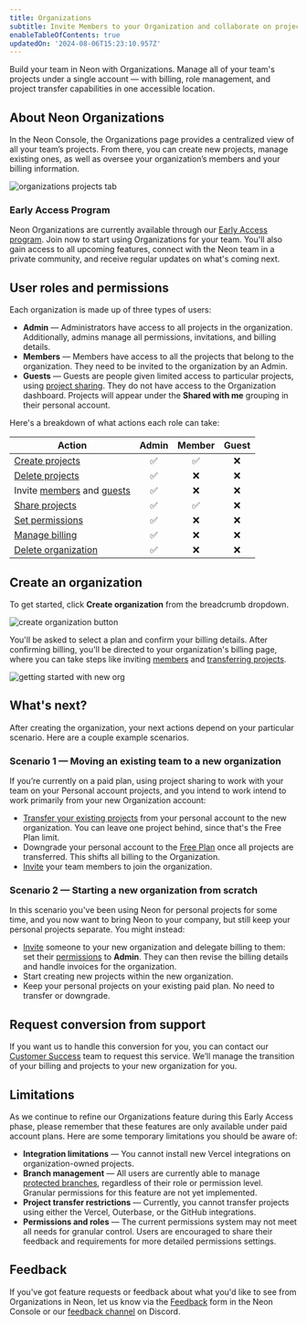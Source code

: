 ```yaml
---
title: Organizations
subtitle: Invite Members to your Organization and collaborate on projects
enableTableOfContents: true
updatedOn: '2024-08-06T15:23:10.957Z'
---
```


<EarlyAccess/>

Build your team in Neon with Organizations. Manage all of your team's projects under a single account — with billing, role management, and project transfer capabilities in one accessible location.

## About Neon Organizations

In the Neon Console, the Organizations page provides a centralized view of all your team’s projects. From there, you can create new projects, manage existing ones, as well as oversee your organization’s members and your billing information.

![organizations projects tab](/docs/manage/org_projects.png)

### Early Access Program

Neon Organizations are currently available through our [Early Access program](https://neon.tech/early-access). Join now to start using Organizations for your team. You'll also gain access to all upcoming features, connect with the Neon team in a private community, and receive regular updates on what's coming next.

## User roles and permissions

Each organization is made up of three types of users:

- **Admin** &#8212; Administrators have access to all projects in the organization. Additionally, admins manage all permissions, invitations, and billing details.
- **Members** &#8212; Members have access to all the projects that belong to the organization. They need to be invited to the organization by an Admin.
- **Guests** &#8212; Guests are people given limited access to particular projects, using [project sharing](/docs/guides/project-sharing-guide). They do not have access to the Organization dashboard. Projects will appear under the **Shared with me** grouping in their personal account.

Here's a breakdown of what actions each role can take:

| Action                                                                                                         | Admin | Member | Guest |
| -------------------------------------------------------------------------------------------------------------- | :---: | :----: | :---: |
| [Create projects](/docs/manage/orgs-manage#create-and-delete-projects)                                                    |  ✅   |   ✅   |  ❌   |
| [Delete projects](/docs/manage/orgs-manage#create-and-delete-projects)                                                    |  ✅   |   ❌   |  ❌   |
| Invite [members](/docs/manage/orgs-manage#invite-members) and [guests](/docs/manage/orgs-manage#invite-guests) |  ✅   |   ❌   |  ❌   |
| [Share projects](/docs/manage/orgs-manage#share-projects)                                                    |  ✅   |   ✅   |  ❌   |
| [Set permissions](/docs/manage/orgs-manage#set-permissions)                                                    |  ✅   |   ❌   |  ❌   |
| [Manage billing](/docs/manage/orgs-manage#billing)                                                             |  ✅   |   ❌   |  ❌   |
| [Delete organization](/docs/manage/orgs-manage#delete-an-organization)                                         |  ✅   |   ❌   |  ❌   |

## Create an organization

To get started, click **Create organization** from the breadcrumb dropdown.

![create organization button](/docs/manage/orgs_create_button.png)

You'll be asked to select a plan and confirm your billing details. After confirming billing, you'll be directed to your organization's billing page, where you can take steps like inviting [members](/docs/manage/orgs-manage#invite-members) and [transferring projects](/docs/manage/orgs-project-transfer).

![getting started with new org](/docs/manage/orgs_create_next.png)

## What's next?

After creating the organization, your next actions depend on your particular scenario. Here are a couple example scenarios.

### Scenario 1 &#8212; Moving an existing team to a new organization

If you’re currently on a paid plan, using project sharing to work with your team on your Personal account projects, and you intend to work intend to work primarily from your new Organization account:

- [Transfer your existing projects](/docs/manage/orgs-project-transfer#transfer-projects-in-bulk) from your personal account to the new organization. You can leave one project behind, since that's the Free Plan limit.
- Downgrade your personal account to the [Free Plan](/docs/introduction/manage-billing#change-your-plan) once all projects are transferred. This shifts all billing to the Organization.
- [Invite](/docs/manage/orgs-manage#invite-members) your team members to join the organization.

### Scenario 2 &#8212; Starting a new organization from scratch

In this scenario you've been using Neon for personal projects for some time, and you now want to bring Neon to your company, but still keep your personal projects separate. You might instead:

- [Invite](/docs/manage/orgs-manage#invite-members) someone to your new organization and delegate billing to them: set their [permissions](/docs/manage/orgs-manage#set-permissions) to **Admin**. They can then revise the billing details and handle invoices for the organization.
- Start creating new projects within the new organization.
- Keep your personal projects on your existing paid plan. No need to transfer or downgrade.

## Request conversion from support

If you want us to handle this conversion for you, you can contact our [Customer Success](mailto:customer-success@neon.tech) team to request this service. We’ll manage the transition of your billing and projects to your new organization for you.

## Limitations

As we continue to refine our Organizations feature during this Early Access phase, please remember that these features are only available under paid account plans. Here are some temporary limitations you should be aware of:

- **Integration limitations** — You cannot install new Vercel integrations on organization-owned projects.
- **Branch management** — All users are currently able to manage [protected branches](/docs/guides/protected-branches), regardless of their role or permission level. Granular permissions for this feature are not yet implemented.
- **Project transfer restrictions** — Currently, you cannot transfer projects using either the Vercel, Outerbase, or the GitHub integrations.
- **Permissions and roles** — The current permissions system may not meet all needs for granular control. Users are encouraged to share their feedback and requirements for more detailed permissions settings.

## Feedback

If you've got feature requests or feedback about what you'd like to see from Organizations in Neon, let us know via the [Feedback](https://console.neon.tech/app/projects?modal=feedback) form in the Neon Console or our [feedback channel](https://discord.com/channels/1176467419317940276/1176788564890112042) on Discord.

<NeedHelp/>
